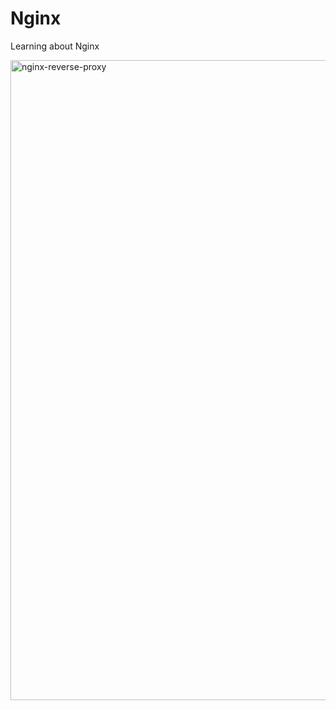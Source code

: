 # Nginx
Learning about Nginx

<img width="1536" height="1024" alt="nginx-reverse-proxy" src="https://github.com/user-attachments/assets/1c9fbec8-b7b6-4385-bf96-dd6598842b81" />
